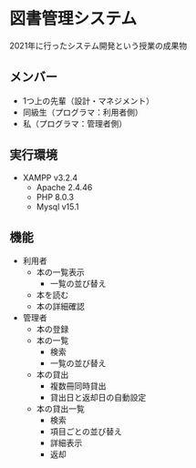 # 図書管理システム

2021年に行ったシステム開発という授業の成果物

## メンバー

- 1つ上の先輩（設計・マネジメント）
- 同級生（プログラマ：利用者側）
- 私（プログラマ：管理者側）

## 実行環境

- XAMPP v3.2.4
  - Apache 2.4.46
  - PHP 8.0.3
  - Mysql v15.1

## 機能

- 利用者
  - 本の一覧表示
    - 一覧の並び替え
  - 本を読む
  - 本の詳細確認
- 管理者
  - 本の登録
  - 本の一覧
    - 検索
    - 一覧の並び替え
  - 本の貸出
    - 複数冊同時貸出
    - 貸出日と返却日の自動設定
  - 本の貸出一覧
    - 検索
    - 項目ごとの並び替え
    - 詳細表示
    - 返却
